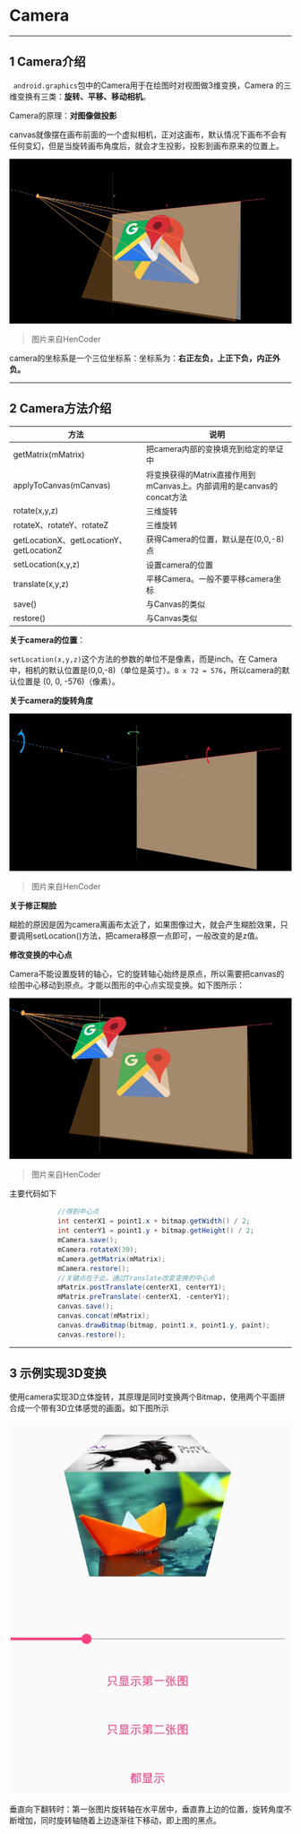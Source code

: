 # Camera

---
## 1 Camera介绍

` android.graphics`包中的Camera用于在绘图时对视图做3维变换，Camera 的三维变换有三类：**旋转、平移、移动相机**。

Camera的原理：**对图像做投影**

canvas就像摆在画布前面的一个虚拟相机，正对这画布，默认情况下画布不会有任何变幻，但是当旋转画布角度后，就会才生投影，投影到画布原来的位置上。

![](index_files/a8b569f4-ccab-48d8-a3cd-fa4b7dbc67b8.jpg)
>图片来自HenCoder

camera的坐标系是一个三位坐标系：坐标系为：**右正左负，上正下负，内正外负。**

---
## 2 Camera方法介绍


| 方法 | 说明 |
| --- | --- |
| getMatrix(mMatrix) | 把camera内部的变换填充到给定的举证中 |
| applyToCanvas(mCanvas) | 将变换获得的Matrix直接作用到mCanvas上。内部调用的是canvas的concat方法 |
| rotate(x,y,z) | 三维旋转 |
| rotateX、rotateY、rotateZ | 三维旋转 |
| getLocationX、getLocationY、getLocationZ | 获得Camera的位置，默认是在(0,0,-8)点 |
| setLocation(x,y,z) | 设置camera的位置 |
| translate(x,y,z) | 平移Camera。一般不要平移camera坐标 |
| save() | 与Canvas的类似 |
| restore() | 与Canvas类似 |

**关于camera的位置**：

`setLocation(x,y,z)`这个方法的参数的单位不是像素，而是inch。在 Camera中，相机的默认位置是(0,0,-8)（单位是英寸）。`8 x 72 = 576`，所以camera的默认位置是 (0, 0, -576)（像素）。

**关于camera的旋转角度**

![](index_files/8c0ac023-96f1-4851-a147-2583b9b6bb23.jpg)
>图片来自HenCoder

**关于修正糊脸**

糊脸的原因是因为camera离画布太近了，如果图像过大，就会产生糊脸效果，只要调用setLocation()方法，把camera移原一点即可，一般改变的是z值。

**修改变换的中心点**

Camera不能设置旋转的轴心，它的旋转轴心始终是原点，所以需要把canvas的绘图中心移动到原点。才能以图形的中心点实现变换。如下图所示：

![](index_files/75daada5-cad4-4ecf-8485-bafdb56f2f39.jpg)
>图片来自HenCoder

主要代码如下

```java
            //得到中心点
            int centerX1 = point1.x + bitmap.getWidth() / 2;
            int centerY1 = point1.y + bitmap.getHeight() / 2;
            mCamera.save();
            mCamera.rotateX(30);
            mCamera.getMatrix(mMatrix);
            mCamera.restore();
            //关键点在于此，通过Translate改变变换的中心点
            mMatrix.postTranslate(centerX1, centerY1);
            mMatrix.preTranslate(-centerX1, -centerY1);
            canvas.save();
            canvas.concat(mMatrix);
            canvas.drawBitmap(bitmap, point1.x, point1.y, paint);
            canvas.restore();
```

---
## 3 示例实现3D变换

使用camera实现3D立体旋转，其原理是同时变换两个Bitmap，使用两个平面拼合成一个带有3D立体感觉的画面。如下图所示

![](index_files/52374110-7657-4efd-8430-65329c15ff23.jpg)

垂直向下翻转时：第一张图片旋转轴在水平居中，垂直靠上边的位置，旋转角度不断增加，同时旋转轴随着上边逐渐往下移动，即上图的黑点。

